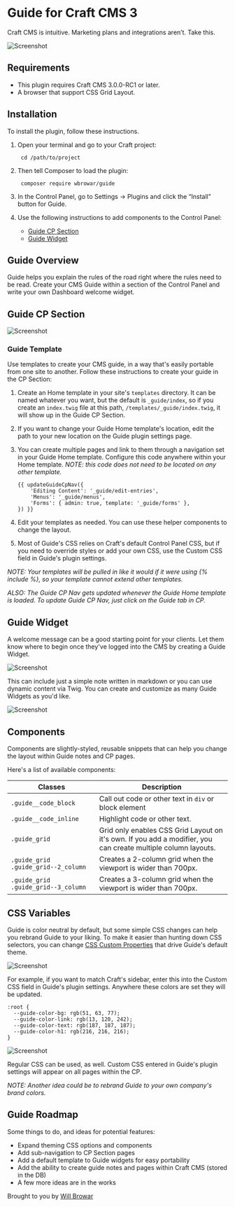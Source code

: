 # Guide for Craft CMS 3

Craft CMS is intuitive. Marketing plans and integrations aren&rsquo;t. Take this.

![Screenshot](resources/img/guide-cp.png)

## Requirements

- This plugin requires Craft CMS 3.0.0-RC1 or later.
- A browser that support CSS Grid Layout.

## Installation

To install the plugin, follow these instructions.

1. Open your terminal and go to your Craft project:

        cd /path/to/project

2. Then tell Composer to load the plugin:

        composer require wbrowar/guide

3. In the Control Panel, go to Settings → Plugins and click the “Install” button for Guide.

4. Use the following instructions to add components to the Control Panel:
   - [Guide CP Section](https://github.com/wbrowar/craft-3-guide#guide-cp-section)
   - [Guide Widget](https://github.com/wbrowar/craft-3-guide#guide-widget)

## Guide Overview

Guide helps you explain the rules of the road right where the rules need to be read. Create your CMS Guide within a section of the Control Panel and write your own Dashboard welcome widget.

## Guide CP Section

![Screenshot](resources/img/guide-cp-custom.png)

### Guide Template

Use templates to create your CMS guide, in a way that's easily portable from one site to another. Follow these instructions to create your guide in the CP Section:

1. Create an Home template in your site's `templates` directory. It can be named whatever you want, but the default is `_guide/index`, so if you create an `index.twig` file at this path, `/templates/_guide/index.twig`, it will show up in the Guide CP Section. 
2. If you want to change your Guide Home template's location, edit the path to your new location on the Guide plugin settings page.
3. You can create multiple pages and link to them through a navigation set in your Guide Home template. Configure this code anywhere within your Home template. *NOTE: this code does not need to be located on any other template.*
    
    ```$twig
    {{ updateGuideCpNav({
        'Editing Content': '_guide/edit-entries',
        'Menus': '_guide/menus',
        'Forms': { admin: true, template: '_guide/forms' },
    }) }}
    ```
    
4. Edit your templates as needed. You can use these helper components to change the layout.

5. Most of Guide's CSS relies on Craft's default Control Panel CSS, but if you need to override styles or add your own CSS, use the Custom CSS field in Guide's plugin settings.

*NOTE: Your templates will be pulled in like it would if it were using {% include %}, so your template cannot extend other templates.*

*ALSO: The Guide CP Nav gets updated whenever the Guide Home template is loaded. To update Guide CP Nav, just click on the Guide tab in CP.*

## Guide Widget

A welcome message can be a good starting point for your clients. Let them know where to begin once they've logged into the CMS by creating a Guide Widget.

![Screenshot](resources/img/guide-widget.png)

This can include just a simple note written in markdown or you can use dynamic content via Twig. You can create and customize as many Guide Widgets as you'd like.

![Screenshot](resources/img/guide-widget-settings.png)

## Components

Components are slightly-styled, reusable snippets that can help you change the layout within Guide notes and CP pages.

Here's a list of available components:

| Classes | Description |
| --- | --- |
| `.guide__code_block` | Call out code or other text in `div` or block element |
| `.guide__code_inline` | Highlight code or other text. |
| `.guide_grid` | Grid only enables CSS Grid Layout on it's own. If you add a modifier, you can create multiple column layouts. |
| `.guide_grid .guide_grid--2_column` | Creates a 2-column grid when the viewport is wider than 700px. |
| `.guide_grid .guide_grid--3_column` | Creates a 3-column grid when the viewport is wider than 700px. |

## CSS Variables

Guide is color neutral by default, but some simple CSS changes can help you rebrand Guide to your liking. To make it easier than hunting down CSS selectors, you can change [CSS Custom Properties](https://developer.mozilla.org/en-US/docs/Web/CSS/--*) that drive Guide's default theme.

![Screenshot](resources/img/guide-setting-colors-example.png)

For example, if you want to match Craft's sidebar, enter this into the Custom CSS field in Guide's plugin settings. Anywhere these colors are set they will be updated.

```$css
:root {
  --guide-color-bg: rgb(51, 63, 77);
  --guide-color-link: rgb(13, 120, 242);
  --guide-color-text: rgb(187, 187, 187);
  --guide-color-h1: rgb(216, 216, 216);
}
```

![Screenshot](resources/img/guide-settings.png)

Regular CSS can be used, as well. Custom CSS entered in Guide's plugin settings will appear on all pages within the CP.
 
*NOTE: Another idea could be to rebrand Guide to your own company's brand colors.*

## Guide Roadmap

Some things to do, and ideas for potential features:

- Expand theming CSS options and components
- Add sub-navigation to CP Section pages
- Add a default template to Guide widgets for easy portability
- Add the ability to create guide notes and pages within Craft CMS (stored in the DB)
- A few more ideas are in the works

Brought to you by [Will Browar](https://twitter.com/wbrowar)
